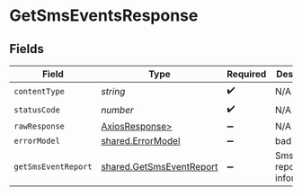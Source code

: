 # GetSmsEventsResponse


## Fields

| Field                                                                | Type                                                                 | Required                                                             | Description                                                          |
| -------------------------------------------------------------------- | -------------------------------------------------------------------- | -------------------------------------------------------------------- | -------------------------------------------------------------------- |
| `contentType`                                                        | *string*                                                             | :heavy_check_mark:                                                   | N/A                                                                  |
| `statusCode`                                                         | *number*                                                             | :heavy_check_mark:                                                   | N/A                                                                  |
| `rawResponse`                                                        | [AxiosResponse>](https://axios-http.com/docs/res_schema)             | :heavy_minus_sign:                                                   | N/A                                                                  |
| `errorModel`                                                         | [shared.ErrorModel](../../models/shared/errormodel.md)               | :heavy_minus_sign:                                                   | bad request                                                          |
| `getSmsEventReport`                                                  | [shared.GetSmsEventReport](../../models/shared/getsmseventreport.md) | :heavy_minus_sign:                                                   | Sms events report informations                                       |